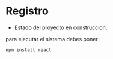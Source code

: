 <h1>Registro</h1>

- Estado del proyecto en construccion.

para ejecutar el sistema debes poner :

```npm install react ```
